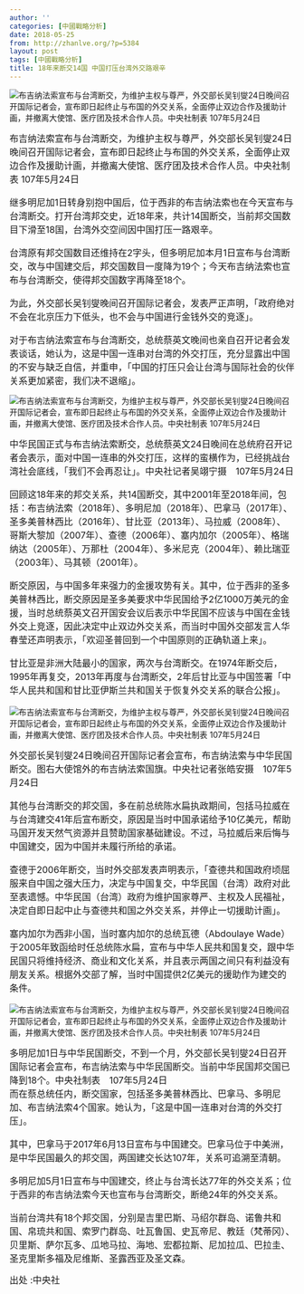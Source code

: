 ```yaml
---
author: ''
categories: [中國戰略分析]
date: 2018-05-25
from: http://zhanlve.org/?p=5384
layout: post
tags: [中國戰略分析]
title: 18年来断交14国 中国打压台湾外交路艰辛
---
```


<div id="entry">
<div class="at-above-post addthis_tool" data-url="http://zhanlve.org/?p=5384">
</div>
<p>
</p>
<p>
<img alt="布吉纳法索宣布与台湾断交，为维护主权与尊严，外交部长吴钊燮24日晚间召开国际记者会，宣布即日起终止与布国的外交关系，全面停止双边合作及援助计画，并撤离大使馆、医疗团及技术合作人员。中央社制表 107年5月24日" src="https://boxun.com/news/images/2018/05/201805250046taiwan1.jpg"/>
<br/>
<span style="font-size: 12pt;">
</span>
</p>
<p>
<span style="font-size: 12pt;">
   布吉纳法索宣布与台湾断交，为维护主权与尊严，外交部长吴钊燮24日晚间召开国际记者会，宣布即日起终止与布国的外交关系，全面停止双边合作及援助计画，并撤离大使馆、医疗团及技术合作人员。中央社制表 107年5月24日
  </span>
<br/>
<span style="font-size: 12pt;">
</span>
<br/>
<span style="font-size: 12pt;">
   继多明尼加1日转身别抱中国后，位于西非的布吉纳法索也在今天宣布与台湾断交。打开台湾邦交史，近18年来，共计14国断交，当前邦交国数目下滑至18国，台湾外交空间因中国打压一路艰辛。
  </span>
<br/>
<span style="font-size: 12pt;">
</span>
<br/>
<span style="font-size: 12pt;">
   台湾原有邦交国数目还维持在2字头，但多明尼加本月1日宣布与台湾断交，改与中国建交后，邦交国数目一度降为19个；今天布吉纳法索也宣布与台湾断交，使得邦交国数字再降至18个。
  </span>
<br/>
<span style="font-size: 12pt;">
</span>
<br/>
<span style="font-size: 12pt;">
   为此，外交部长吴钊燮晚间召开国际记者会，发表严正声明，「政府绝对不会在北京压力下低头，也不会与中国进行金钱外交的竞逐」。
  </span>
<br/>
<span style="font-size: 12pt;">
</span>
<br/>
<span style="font-size: 12pt;">
   对于布吉纳法索宣布与台湾断交，总统蔡英文晚间也亲自召开记者会发表谈话，她认为，这是中国一连串对台湾的外交打压，充分显露出中国的不安与缺乏自信，并重申，「中国的打压只会让台湾与国际社会的伙伴关系更加紧密，我们决不退缩」。
  </span>
</p>
<p>
<img alt="布吉纳法索宣布与台湾断交，为维护主权与尊严，外交部长吴钊燮24日晚间召开国际记者会，宣布即日起终止与布国的外交关系，全面停止双边合作及援助计画，并撤离大使馆、医疗团及技术合作人员。中央社制表 107年5月24日" src="https://boxun.com/news/images/2018/05/201805250046taiwan2.jpg"/>
<br/>
<span style="font-size: 12pt;">
</span>
</p>
<p>
<span style="font-size: 12pt;">
   中华民国正式与布吉纳法索断交，总统蔡英文24日晚间在总统府召开记者会表示，面对中国一连串的外交打压，这样的蛮横作为，已经挑战台湾社会底线，「我们不会再忍让」。中央社记者吴翊宁摄　107年5月24日
  </span>
<br/>
<span style="font-size: 12pt;">
</span>
<br/>
<span style="font-size: 12pt;">
   回顾这18年来的邦交关系，共14国断交，其中2001年至2018年间，包括：布吉纳法索（2018年）、多明尼加（2018年）、巴拿马（2017年）、圣多美普林西比（2016年）、甘比亚（2013年）、马拉威（2008年）、哥斯大黎加（2007年）、查德（2006年）、塞内加尔（2005年）、格瑞纳达（2005年）、万那杜（2004年）、多米尼克（2004年）、赖比瑞亚（2003年）、马其顿（2001年）。
  </span>
<br/>
<span style="font-size: 12pt;">
</span>
<br/>
<span style="font-size: 12pt;">
   断交原因，与中国多年来强力的金援攻势有关。其中，位于西非的圣多美普林西比，断交原因是圣多美要求中华民国给予2亿1000万美元的金援，当时总统蔡英文召开国安会议后表示中华民国不应该与中国在金钱外交上竞逐，因此决定中止双边外交关系，而当时中国外交部发言人华春莹还声明表示，「欢迎圣普回到一个中国原则的正确轨道上来」。
  </span>
<br/>
<span style="font-size: 12pt;">
</span>
<br/>
<span style="font-size: 12pt;">
   甘比亚是非洲大陆最小的国家，两次与台湾断交。在1974年断交后，1995年再复交，2013年再度与台湾断交，2年后甘比亚与中国签署「中华人民共和国和甘比亚伊斯兰共和国关于恢复外交关系的联合公报」。
  </span>
<br/>
<span style="font-size: 12pt;">
</span>
<br/>
<img alt="布吉纳法索宣布与台湾断交，为维护主权与尊严，外交部长吴钊燮24日晚间召开国际记者会，宣布即日起终止与布国的外交关系，全面停止双边合作及援助计画，并撤离大使馆、医疗团及技术合作人员。中央社制表 107年5月24日" src="https://boxun.com/news/images/2018/05/201805250046taiwan3.jpg"/>
</p>
<p>
<span style="font-size: 12pt;">
</span>
</p>
<p>
<span style="font-size: 12pt;">
   外交部长吴钊燮24日晚间召开国际记者会宣布，布吉纳法索与中华民国断交。图右大使馆外的布吉纳法索国旗。中央社记者张皓安摄　107年5月24日
  </span>
<br/>
<span style="font-size: 12pt;">
</span>
<br/>
<span style="font-size: 12pt;">
   其他与台湾断交的邦交国，多在前总统陈水扁执政期间，包括马拉威在与台湾建交41年后宣布断交，原因是当时中国承诺给予10亿美元，帮助马国开发天然气资源并且赞助国家基础建设。不过，马拉威后来后悔与中国建交，因为中国并未履行所给的承诺。
  </span>
<br/>
<span style="font-size: 12pt;">
</span>
<br/>
<span style="font-size: 12pt;">
   查德于2006年断交，当时外交部发表声明表示，「查德共和国政府顷屈服来自中国之强大压力，决定与中国复交，中华民国（台湾）政府对此至表遗憾。中华民国（台湾）政府为维护国家尊严、主权及人民福祉，决定自即日起中止与查德共和国之外交关系，并停止一切援助计画」。
  </span>
<br/>
<span style="font-size: 12pt;">
</span>
<br/>
<span style="font-size: 12pt;">
   塞内加尔为西非小国，当时塞内加尔的总统瓦德（Abdoulaye Wade）于2005年致函给时任总统陈水扁，宣布与中华人民共和国复交，跟中华民国只将维持经济、商业和文化关系，并且表示两国之间只有利益没有朋友关系。根据外交部了解，当时中国提供2亿美元的援助作为建交的条件。
  </span>
<br/>
<span style="font-size: 12pt;">
</span>
<br/>
<img alt="布吉纳法索宣布与台湾断交，为维护主权与尊严，外交部长吴钊燮24日晚间召开国际记者会，宣布即日起终止与布国的外交关系，全面停止双边合作及援助计画，并撤离大使馆、医疗团及技术合作人员。中央社制表 107年5月24日" src="https://boxun.com/news/images/2018/05/201805250046taiwan4.jpg"/>
</p>
<p>
<span style="font-size: 12pt;">
</span>
</p>
<p>
<span style="font-size: 12pt;">
   多明尼加1日与中华民国断交，不到一个月，外交部长吴钊燮24日召开国际记者会宣布，布吉纳法索与中华民国断交。当前中华民国邦交国已降到18个。中央社制表　107年5月24日
  </span>
<br/>
<span style="font-size: 12pt;">
   而在蔡总统任内，断交国家，包括圣多美普林西比、巴拿马、多明尼加、布吉纳法索4个国家。她认为，「这是中国一连串对台湾的外交打压」。
  </span>
<br/>
<span style="font-size: 12pt;">
</span>
<br/>
<span style="font-size: 12pt;">
   其中，巴拿马于2017年6月13日宣布与中国建交。巴拿马位于中美洲，是中华民国最久的邦交国，两国建交长达107年，关系可追溯至清朝。
  </span>
<br/>
<span style="font-size: 12pt;">
</span>
<br/>
<span style="font-size: 12pt;">
   多明尼加5月1日宣布与中国建交，终止与台湾长达77年的外交关系；位于西非的布吉纳法索今天也宣布与台湾断交，断绝24年的外交关系。
  </span>
<br/>
<span style="font-size: 12pt;">
</span>
<br/>
<span style="font-size: 12pt;">
   当前台湾共有18个邦交国，分别是吉里巴斯、马绍尔群岛、诺鲁共和国、帛琉共和国、索罗门群岛、吐瓦鲁国、史瓦帝尼、教廷（梵蒂冈）、贝里斯、萨尔瓦多、瓜地马拉、海地、宏都拉斯、尼加拉瓜、巴拉圭、圣克里斯多福及尼维斯、圣露西亚及圣文森。
  </span>
</p>
<p>
</p>
<p>
<span style="font-size: 12pt;">
   出处 :中央社
  </span>
<span style="font-size: 12pt;">
</span>
</p>
<!-- AddThis Advanced Settings above via filter on the_content -->
<!-- AddThis Advanced Settings below via filter on the_content -->
<!-- AddThis Advanced Settings generic via filter on the_content -->
<!-- AddThis Share Buttons above via filter on the_content -->
<!-- AddThis Share Buttons below via filter on the_content -->
<div class="at-below-post addthis_tool" data-url="http://zhanlve.org/?p=5384">
</div>
<!-- AddThis Share Buttons generic via filter on the_content -->
</div>
